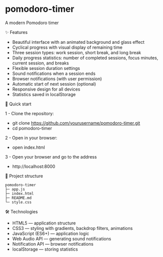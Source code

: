 # pomodoro-timer
A modern Pomodoro timer

✨ Features
 - Beautiful interface with an animated background and glass effect
 - Cyclical progress with visual display of remaining time
 - Three session types: work session, short break, and long break
 - Daily progress statistics: number of completed sessions, focus minutes, current session, and breaks
 - Flexible session duration settings
 - Sound notifications when a session ends
 - Browser notifications (with user permission)
 - Automatic start of next session (optional)
 - Responsive design for all devices
 - Statistics saved in localStorage

🚀 Quick start

1 - Clone the repository:
- git clone https://github.com/yourusername/pomodoro-timer.git
- cd pomodoro-timer

2 - Open in your browser:
- open index.html

3 - Open your browser and go to the address
- http://localhost:8000

📁 Project structure
```
pomodoro-timer
├─ app.js
├─ index.html
├─ README.md
└─ style.css

```

🛠 Technologies
 - HTML5 — application structure
 - CSS3 — styling with gradients, backdrop filters, animations
 - JavaScript (ES6+) — application logic
 - Web Audio API — generating sound notifications
 - Notification API — browser notifications
 - localStorage — storing statistics